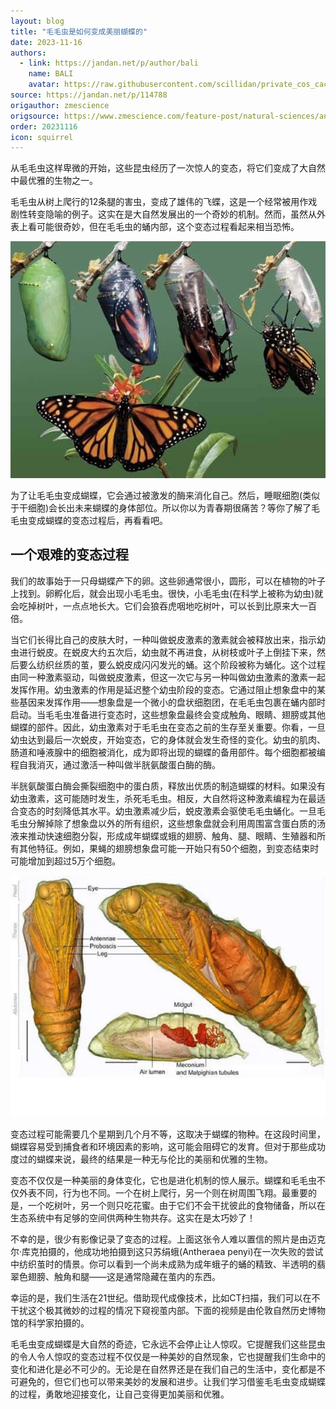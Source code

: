 ```yaml
---
layout: blog
title: "毛毛虫是如何变成美丽蝴蝶的"
date: 2023-11-16
authors:
  - link: https://jandan.net/p/author/bali
    name: BALI
    avatar: https://raw.githubusercontent.com/scillidan/private_cos_cache/main/avater/jin.png
source: https://jandan.net/p/114788
origauthor: zmescience
origsource: https://www.zmescience.com/feature-post/natural-sciences/animals/invertebrates/how-caterpillar-turn-butterfly-0534534/
order: 20231116
icon: squirrel
---
```


从毛毛虫这样卑微的开始，这些昆虫经历了一次惊人的变态，将它们变成了大自然中最优雅的生物之一。

毛毛虫从树上爬行的12条腿的害虫，变成了雄伟的飞蝶，这是一个经常被用作戏剧性转变隐喻的例子。这实在是大自然发展出的一个奇妙的机制。然而，虽然从外表上看可能很奇妙，但在毛毛虫的蛹内部，这个变态过程看起来相当恐怖。

![](media/114788_01.jpg)

为了让毛毛虫变成蝴蝶，它会通过被激发的酶来消化自己。然后，睡眠细胞(类似于干细胞)会长出未来蝴蝶的身体部位。所以你以为青春期很痛苦？等你了解了毛毛虫变成蝴蝶的变态过程后，再看看吧。

## 一个艰难的变态过程

我们的故事始于一只母蝴蝶产下的卵。这些卵通常很小，圆形，可以在植物的叶子上找到。卵孵化后，就会出现小毛毛虫。很快，小毛毛虫(在科学上被称为幼虫)就会吃掉树叶，一点点地长大。它们会狼吞虎咽地吃树叶，可以长到比原来大一百倍。

当它们长得比自己的皮肤大时，一种叫做蜕皮激素的激素就会被释放出来，指示幼虫进行蜕皮。在蜕皮大约五次后，幼虫就不再进食，从树枝或叶子上倒挂下来，然后要么纺织丝质的茧，要么蜕皮成闪闪发光的蛹。这个阶段被称为蛹化。这个过程由同一种激素驱动，叫做蜕皮激素，但这一次它与另一种叫做幼虫激素的激素一起发挥作用。幼虫激素的作用是延迟整个幼虫阶段的变态。它通过阻止想象盘中的某些基因来发挥作用——想象盘是一个微小的盘状细胞团，在毛毛虫包裹在蛹内部时启动。当毛毛虫准备进行变态时，这些想象盘最终会变成触角、眼睛、翅膀或其他蝴蝶的部件。因此，幼虫激素对于毛毛虫在变态之前的生存至关重要。你看，一旦幼虫达到最后一次蜕皮，开始变态，它的身体就会发生奇怪的变化。幼虫的肌肉、肠道和唾液腺中的细胞被消化，成为即将出现的蝴蝶的备用部件。每个细胞都被编程自我消灭，通过激活一种叫做半胱氨酸蛋白酶的酶。

半胱氨酸蛋白酶会撕裂细胞中的蛋白质，释放出优质的制造蝴蝶的材料。如果没有幼虫激素，这可能随时发生，杀死毛毛虫。相反，大自然将这种激素编程为在最适合变态的时刻降低其水平。幼虫激素减少后，蜕皮激素会驱使毛毛虫蛹化。一旦毛毛虫分解掉除了想象盘以外的所有组织，这些想象盘就会利用周围富含蛋白质的汤液来推动快速细胞分裂，形成成年蝴蝶或蛾的翅膀、触角、腿、眼睛、生殖器和所有其他特征。例如，果蝇的翅膀想象盘可能一开始只有50个细胞，到变态结束时可能增加到超过5万个细胞。

![](media/114788_02.jpg)

变态过程可能需要几个星期到几个月不等，这取决于蝴蝶的物种。在这段时间里，蝴蝶容易受到捕食者和环境因素的影响，这可能会阻碍它的发育。但对于那些成功度过的蝴蝶来说，最终的结果是一种无与伦比的美丽和优雅的生物。

变态不仅仅是一种美丽的身体变化，它也是进化机制的惊人展示。蝴蝶和毛毛虫不仅外表不同，行为也不同。一个在树上爬行，另一个则在树周围飞翔。最重要的是，一个吃树叶，另一个则只吃花蜜。由于它们不会干扰彼此的食物储备，所以在生态系统中有足够的空间供两种生物共存。这实在是太巧妙了！

不幸的是，很少有影像记录了变态的过程。上面这张令人难以置信的照片是由迈克尔·库克拍摄的，他成功地拍摄到这只苏绢蛾(Antheraea penyi)在一次失败的尝试中纺织茧时的情景。你可以看到一个尚未成熟为成年蛾子的蛹的精致、半透明的翡翠色翅膀、触角和腿——这是通常隐藏在茧内的东西。

幸运的是，我们生活在21世纪。借助现代成像技术，比如CT扫描，我们可以在不干扰这个极其微妙的过程的情况下窥视茧内部。下面的视频是由伦敦自然历史博物馆的科学家拍摄的。

毛毛虫变成蝴蝶是大自然的奇迹，它永远不会停止让人惊叹。它提醒我们这些昆虫的令人令人惊叹的变态过程不仅仅是一种美妙的自然现象，它也提醒我们生命中的变化和进化是必不可少的。无论是在自然界还是在我们自己的生活中，变化都是不可避免的，但它们也可以带来美妙的发展和进步。让我们学习借鉴毛毛虫变成蝴蝶的过程，勇敢地迎接变化，让自己变得更加美丽和优雅。